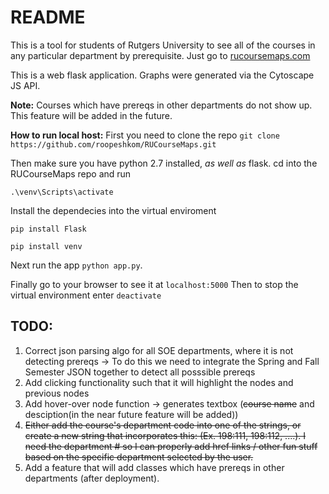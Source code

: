 README
=======
This is a tool for students of Rutgers University to see all of the courses in any particular department by prerequisite.
Just go to [rucoursemaps.com](https://rucoursemaps.com)

This is a web flask application.
Graphs were generated via the Cytoscape JS API.

**Note:** Courses which have prereqs in other departments do not show up. This feature will be added in the future.

**How to run local host:**
First you need to clone the repo
`git clone https://github.com/roopeshkom/RUCourseMaps.git`

Then make sure you have python 2.7 installed, *as well as* flask.
cd into the RUCourseMaps repo and run

`.\venv\Scripts\activate`

Install the dependecies into the virtual enviroment

`pip install Flask`

`pip install venv`

Next run the app `python app.py`.

Finally go to your browser to see it at `localhost:5000`
Then to stop the virtual environment enter `deactivate`

**TODO:**
---------
  1. Correct json parsing algo for all SOE departments, where it is not detecting prereqs
	-> To do this we need to integrate the Spring and Fall Semester JSON together to detect all posssible prereqs
  2. Add clicking functionality such that it will highlight the nodes and previous nodes
  3. Add hover-over node function -> generates textbox (~~course name~~ and desciption(in the near future feature will be added))
  4. <del>Either add the course's department code into one of the strings, or create a new string that incorporates this: (Ex. 198:111, 198:112, ....). I need the department # so I can properly add href links / other fun stuff based on the specific department selected by the user.</del>
  5. Add a feature that will add classes which have prereqs in other departments (after deployment).
